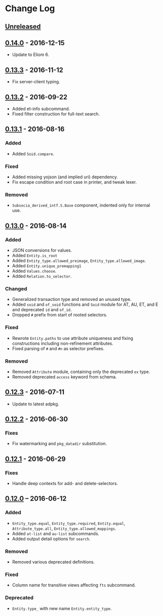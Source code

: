 # Change Log

## [Unreleased]

## [0.14.0] - 2016-12-15

- Update to Eliom 6.

## [0.13.3] - 2016-11-12

- Fix server-client typing.

## [0.13.2] - 2016-09-22

- Added et-info subcommand.
- Fixed filter construction for full-text search.

## [0.13.1] - 2016-08-16

### Added
- Added `Soid.compare`.

### Fixed
- Added missing yojson (and implied uri) dependency.
- Fix escape condition and root case in printer, and tweak lexer.

### Removed
- `Subsocia_derived_intf.S.Base` component, indented only for internal use.

## [0.13.0] - 2016-08-14

### Added
- JSON conversions for values.
- Added `Entity.is_root`
- Added `Entity_type.allowed_preimage`, `Entity_type.allowed_image`.
- Added `Entity.unique_premapping1`
- Added `Values.choose`.
- Added `Relation.to_selector`.

### Changed
- Generalized transaction type and removed an unused type.
- Added `soid` and `of_soid` functions and `Soid` module for AT, AU, ET, and
  E and deprecated `id` and `of_id`.
- Dropped `#` prefix from start of rooted selectors.

### Fixed
- Rewrote `Entity.paths` to use attribute uniqueness and fixing
  constructions including non-refinement attributes.
- Fixed parsing of `#` and `#n` as selector prefixes.

### Removed
- Removed `Attribute` module, containing only the deprecated `ex` type.
- Removed deprecated `access` keyword from schema.

## [0.12.3] - 2016-07-11
- Update to latest adpkg.

## [0.12.2] - 2016-06-30

### Fixes
- Fix watermarking and `pkg_datadir` substitution.

## [0.12.1] - 2016-06-29

### Fixes
- Handle deep contexts for add- and delete-selectors.

## [0.12.0] – 2016-06-12

### Added
- `Entity_type.equal`, `Entity_type.required`, `Entity.equal`,
  `Attribute_type.all`, `Entity_type.allowed_mappings`.
- Added `at-list` and `au-list` subcommands.
- Added output detail options for `search`.

### Removed
- Removed various deprecated definitions.

### Fixed
- Column name for transitive views affecting `fts` subcommand.

### Deprecated
- `Entity.type_` with new name `Entity.entity_type`.


[Unreleased]: https://github.com/paurkedal/subsocia/compare/0.14.0...HEAD
[0.14.0]: https://github.com/paurkedal/subsocia/compare/0.13.3...0.14.0
[0.13.3]: https://github.com/paurkedal/subsocia/compare/0.13.2...0.13.3
[0.13.2]: https://github.com/paurkedal/subsocia/compare/0.13.1...0.13.2
[0.13.1]: https://github.com/paurkedal/subsocia/compare/0.13.0...0.13.1
[0.13.0]: https://github.com/paurkedal/subsocia/compare/0.12.3...0.13.0
[0.12.3]: https://github.com/paurkedal/subsocia/compare/0.12.2...0.12.3
[0.12.2]: https://github.com/paurkedal/subsocia/compare/0.12.1...0.12.2
[0.12.1]: https://github.com/paurkedal/subsocia/compare/0.12.0...0.12.1
[0.12.0]: https://github.com/paurkedal/subsocia/compare/0.11...0.12.0
